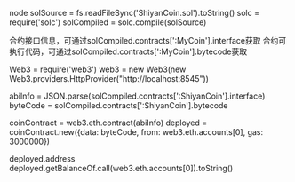 node
solSource = fs.readFileSync('ShiyanCoin.sol').toString()
solc = require('solc')
solCompiled = solc.compile(solSource)

合约接口信息，可通过solCompiled.contracts[':MyCoin'].interface获取
合约可执行代码，可通过solCompiled.contracts[':MyCoin'].bytecode获取

Web3 = require('web3')
web3 = new Web3(new Web3.providers.HttpProvider("http://localhost:8545"))

abiInfo = JSON.parse(solCompiled.contracts[':ShiyanCoin'].interface)
byteCode = solCompiled.contracts[':ShiyanCoin'].bytecode

coinContract = web3.eth.contract(abiInfo)
deployed = coinContract.new({data: byteCode, from: web3.eth.accounts[0], gas: 3000000})

deployed.address
deployed.getBalanceOf.call(web3.eth.accounts[0]).toString()
